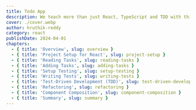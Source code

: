 ```yaml
---
title: Todo App
description: We teach more than just React, TypeScript and TDD with this course.
cover: ./cover.webp
author: hruthik-reddy
category: react
publishDate: 2024-04-01
chapters:
  - { title: 'Overview', slug: overview }
  - { title: 'Project Setup for React', slug: project-setup }
  - { title: 'Reading Tasks', slug: reading-tasks }
  - { title: 'Adding Tasks', slug: adding-tasks }
  - { title: 'Setup Testing', slug: setup-testing }
  - { title: 'Writing Tests', slug: writing-tests }
  - { title: 'Test-Driven Development (TDD)', slug: test-driven-development }
  - { title: 'Refactoring', slug: refactoring }
  - { title: 'Component Composition', slug: component-composition }
  - { title: 'Summary', slug: summary }
---
```

